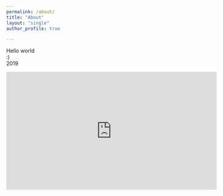 ```yaml
---
permalink: /about/
title: "About"
layout: "single"
author_profile: true

---
```


Hello world   
:)  
2019  

 <iframe width="560" height="315" src="https://www.youtube.com/embed/dQw4w9WgXcQ" frameborder="0" allow="autoplay; encrypted-media" allowfullscreen></iframe>